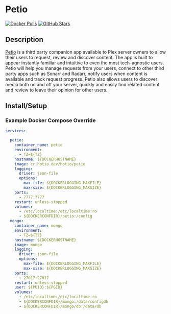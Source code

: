 # Petio

[![Docker Pulls](https://img.shields.io/docker/pulls/hotio/petio?style=flat-square&color=607D8B&label=docker%20pulls&logo=docker)](https://hub.docker.com/r/hotio/petio)
[![GitHub Stars](https://img.shields.io/github/stars/hotio/petio?style=flat-square&color=607D8B&label=github%20stars&logo=github)](https://github.com/hotio/petio)

## Description

[Petio](https://petio.tv/) is a third party companion app available to Plex server owners to allow their users to request, review and discover content. The app is built to appear instantly familiar and intuitive to even the most tech-agnostic users. Petio will help you manage requests from your users, connect to other third party apps such as Sonarr and Radarr, notify users when content is available and track request progress. Petio also allows users to discover media both on and off your server, quickly and easily find related content and review to leave their opinion for other users.

## Install/Setup

### Example Docker Compose Override

```yaml
services:

  petio:
    container_name: petio
    environment:
      - TZ=${TZ}
    hostname: ${DOCKERHOSTNAME}
    image: cr.hotio.dev/hotio/petio
    logging:
      driver: json-file
      options:
        max-file: ${DOCKERLOGGING_MAXFILE}
        max-size: ${DOCKERLOGGING_MAXSIZE}
    ports:
      - 7777:7777
    restart: unless-stopped
    volumes:
      - /etc/localtime:/etc/localtime:ro
      - ${DOCKERCONFDIR}/petio:/config
  mongo:
    container_name: mongo
    environment:
      - TZ=${TZ}
    hostname: ${DOCKERHOSTNAME}
    image: mongo
    logging:
      driver: json-file
      options:
        max-file: ${DOCKERLOGGING_MAXFILE}
        max-size: ${DOCKERLOGGING_MAXSIZE}
    ports:
      - 27017:27017
    restart: unless-stopped
    user: ${PUID}:${PGID}
    volumes:
      - /etc/localtime:/etc/localtime:ro
      - ${DOCKERCONFDIR}/mongo:/data/configdb
      - ${DOCKERCONFDIR}/mongo/db:/data/db
```
